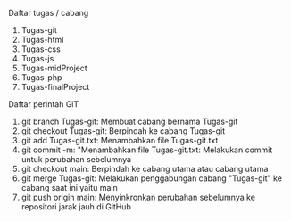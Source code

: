 Daftar tugas / cabang

1. Tugas-git
2. Tugas-html
3. Tugas-css
4. Tugas-js
5. Tugas-midProject
6. Tugas-php
7. Tugas-finalProject

Daftar perintah GiT

1. git branch Tugas-git: Membuat cabang bernama Tugas-git
2. git checkout Tugas-git: Berpindah ke cabang Tugas-git
3. git add Tugas-git.txt: Menambahkan file Tugas-git.txt
4. git commit -m: "Menambahkan file Tugas-git.txt: Melakukan commit untuk perubahan sebelumnya
5. git checkout main: Berpindah ke cabang utama atau cabang utama
6. git merge Tugas-git: Melakukan penggabungan cabang "Tugas-git" ke cabang saat ini yaitu main
7. git push origin main: Menyinkronkan perubahan sebelumnya ke repositori jarak jauh di GitHub

